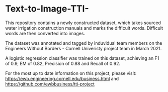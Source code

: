 # Text-to-Image-TTI-

This repository contains a newly constructed dataset, which takes sourced water irrigation construction manuals and marks the difficult words. Difficult words are then converted into images.

The dataset was annotated and tagged by induvidual team members on the Engineers Without Borders - Cornell Univeristy project team in March 2021. 

A logistic regression classifier was trained on this dataset, achieving an F1 of 0.9, EM of 0.82, Precision of 0.88 and Recall of 0.92.

For the most up to date information on this project, please visit: https://ewb.engineering.cornell.edu/business.html and https://github.com/ewbbusiness/tti-project


